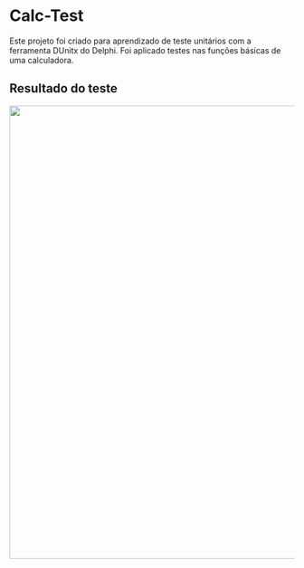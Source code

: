 # Calc-Test
Este projeto foi criado para aprendizado de teste unitários com a ferramenta DUnitx do Delphi. Foi aplicado testes nas funções básicas de uma calculadora.

## Resultado do teste
<p align="center">
  <img width=800" src="Calc-Teste\assets\imagemTeste.png">
</p>
